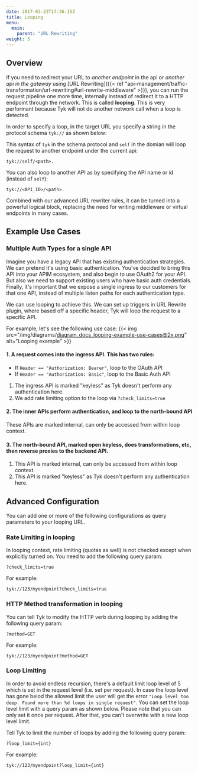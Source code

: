 ```yaml
---
date: 2017-03-23T17:36:15Z
title: Looping
menu:
  main:
    parent: "URL Rewriting"
weight: 5 
---
```


## Overview

If you need to redirect your URL to *another endpoint* in the api or *another api in the gateway* using [URL Rewriting]({{< ref "api-management/traffic-transformation/url-rewriting#url-rewrite-middleware" >}}), you can run the request pipeline one more time, internally instead of redirect it to a HTTP endpoint through the network. This is called <b>looping</b>. This is very performant because Tyk will not do another network call when a loop is detected.

In order to specify a loop, in the target URL you specify a string in the protocol schema `tyk://` as shown below:

This syntax of `tyk` in the schema protocol and `self` in the domian will loop the request to another endpoint under the current api:
```
tyk://self/<path>. 
```

You can also loop to another API as by specifying the API name or id (instead of `self`): 
```
tyk://<API_ID>/<path>.
```

Combined with our advanced URL rewriter rules, it can be turned into a powerful logical block, replacing the need for writing middleware or virtual endpoints in many cases.


## Example Use Cases 

### Multiple Auth Types for a single API

Imagine you have a legacy API that has existing authentication strategies.  We can pretend it's using basic authentication.  You've decided to bring this API into your APIM ecosystem, and also begin to use OAuth2 for your API.  But also we need to support existing users who have basic auth credentials.  Finally, it's important that we expose a single ingress to our customers for that one API, instead of multiple listen paths for each authentication type.

We can use looping to achieve this.  We can set up triggers in URL Rewrite plugin, where based off a specific header, Tyk will loop the request to a specific API.

For example, let's see the following use case:
{{< img src="/img/diagrams/diagram_docs_looping-example-use-cases@2x.png" alt="Looping example" >}}

#### 1.  A request comes into the ingress API.  This has two rules:
-   If `Header == "Authorization: Bearer"`, loop to the OAuth API
-   If `Header == "Authorization: Basic"`, loop to the Basic Auth API

1. The ingress API is marked "keyless" as Tyk doesn't perform any authentication here.
2. We add rate limiting option to the loop via `?check_limits=true`

#### 2. The inner APIs perform authentication, and loop to the north-bound API

These APIs are marked internal, can only be accessed from within loop context.

#### 3. The north-bound API, marked open keyless, does transformations, etc, then reverse proxies to the backend API.

1. This API is marked internal, can only be accessed from within loop context.
2. This API is marked "keyless" as Tyk doesn't perform any authentication here.

## Advanced Configuration

You can add one or more of the following configurations as query parameters to your looping URL.

### Rate Limiting in looping

In looping context, rate limiting (quotas as well) is not checked except when explicitly turned on.  You need to add the following query param:
```
?check_limits=true
```

For example:

```
tyk://123/myendpoint?check_limits=true
```

### HTTP Method transformation in looping

You can tell Tyk to modify the HTTP verb during looping by adding the following query param:
```
?method=GET
```

For example:

```
tyk://123/myendpoint?method=GET
```

### Loop Limiting

In order to avoid endless recursion, there's a default limit loop level of 5 which is set in the request level (i.e. set per request).
In case the loop level has gone beiod the allowed limit the user will get the error `"Loop level too deep. Found more than %d loops in single request"`.
You can set the loop level limit with a query param as shown below. Please note that you can only set it once per request. After that, you can't overwrite with a new loop level limit.


Tell Tyk to limit the number of loops by adding the following query param:
```
?loop_limit={int}
```

For example:

```
tyk://123/myendpoint?loop_limit={int}
```



